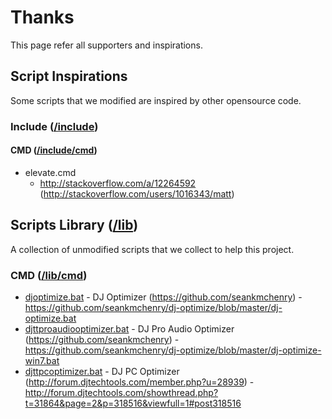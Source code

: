 # Thanks

This page refer all supporters and inspirations.

## Script Inspirations

Some scripts that we modified are inspired by other opensource code.

### Include ([/include](https://github.com/EnthDev/edevshelltool/tree/master/include))

#### CMD ([/include/cmd](https://github.com/EnthDev/edevshelltool/tree/master/include/cmd))
* elevate.cmd
  * http://stackoverflow.com/a/12264592 (http://stackoverflow.com/users/1016343/matt)

## Scripts Library ([/lib](https://github.com/EnthDev/edevshelltool/tree/master/lib))

A collection of unmodified scripts that we collect to help this project.

### CMD ([/lib/cmd](https://github.com/EnthDev/edevshelltool/tree/master/lib/cmd))
* [djoptimize.bat](https://github.com/EnthDev/edevshelltool/blob/master/lib/cmd/djoptimize.bat) - DJ Optimizer (https://github.com/seankmchenry) - https://github.com/seankmchenry/dj-optimize/blob/master/dj-optimize.bat
* [djttproaudiooptimizer.bat](https://github.com/EnthDev/edevshelltool/blob/master/lib/cmd/djttproaudiooptimizer.bat) - DJ Pro Audio Optimizer (https://github.com/seankmchenry) - https://github.com/seankmchenry/dj-optimize/blob/master/dj-optimize-win7.bat
* [djttpcoptimizer.bat](https://github.com/EnthDev/edevshelltool/blob/master/lib/cmd/djttpcoptimizer.bat) - DJ PC Optimizer (http://forum.djtechtools.com/member.php?u=28939) - http://forum.djtechtools.com/showthread.php?t=31864&page=2&p=318516&viewfull=1#post318516